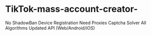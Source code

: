# TikTok-mass-account-creator-
No ShadowBan Device Registration Need Proxies Captcha Solver All Algorithms Updated API (Web/Android/iOS)
